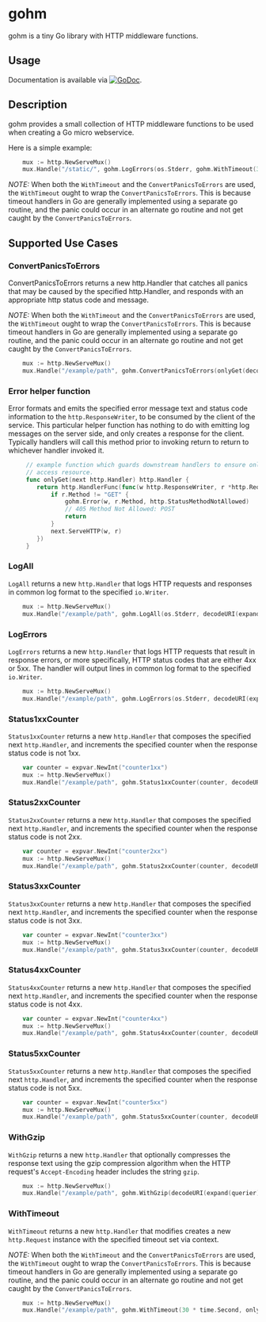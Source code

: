 # gohm

gohm is a tiny Go library with HTTP middleware functions.

## Usage

Documentation is available via
[![GoDoc](https://godoc.org/github.com/karrick/gohm?status.svg)](https://godoc.org/github.com/karrick/gohm).

## Description

gohm provides a small collection of HTTP middleware functions to be used when creating a Go micro
webservice.

Here is a simple example:

```Go
    mux := http.NewServeMux()
    mux.Handle("/static/", gohm.LogErrors(os.Stderr, gohm.WithTimeout(30 * time.Second, gohm.ConvertPanicsToErrors(gohm.GzipHandler(someHandler))))
```

*NOTE:* When both the `WithTimeout` and the `ConvertPanicsToErrors` are used, the `WithTimeout`
ought to wrap the `ConvertPanicsToErrors`.  This is because timeout handlers in Go are generally
implemented using a separate go routine, and the panic could occur in an alternate go routine and
not get caught by the `ConvertPanicsToErrors`.

## Supported Use Cases

### ConvertPanicsToErrors

ConvertPanicsToErrors returns a new http.Handler that catches all panics that may be caused by
the specified http.Handler, and responds with an appropriate http status code and message.

*NOTE:* When both the `WithTimeout` and the `ConvertPanicsToErrors` are used, the `WithTimeout`
ought to wrap the `ConvertPanicsToErrors`.  This is because timeout handlers in Go are generally
implemented using a separate go routine, and the panic could occur in an alternate go routine and
not get caught by the `ConvertPanicsToErrors`.

```Go
    mux := http.NewServeMux()
    mux.Handle("/example/path", gohm.ConvertPanicsToErrors(onlyGet(decodeURI(expand(querier)))))
```

### Error helper function

Error formats and emits the specified error message text and status code information to the
`http.ResponseWriter`, to be consumed by the client of the service.  This particular helper function
has nothing to do with emitting log messages on the server side, and only creates a response for the
client.  Typically handlers will call this method prior to invoking return to return to whichever
handler invoked it.

```Go
     // example function which guards downstream handlers to ensure only HTTP GET method used to
     // access resource.
     func onlyGet(next http.Handler) http.Handler {
        return http.HandlerFunc(func(w http.ResponseWriter, r *http.Request) {
            if r.Method != "GET" {
                gohm.Error(w, r.Method, http.StatusMethodNotAllowed)
                // 405 Method Not Allowed: POST
                return
            }
            next.ServeHTTP(w, r)
        })
     }
```

### LogAll

`LogAll` returns a new `http.Handler` that logs HTTP requests and responses in common log format to
the specified `io.Writer`.

```Go
    mux := http.NewServeMux()
    mux.Handle("/example/path", gohm.LogAll(os.Stderr, decodeURI(expand(querier))))
```

### LogErrors

`LogErrors` returns a new `http.Handler` that logs HTTP requests that result in response errors, or
more specifically, HTTP status codes that are either 4xx or 5xx.  The handler will output lines in
common log format to the specified `io.Writer`.

```Go
    mux := http.NewServeMux()
    mux.Handle("/example/path", gohm.LogErrors(os.Stderr, decodeURI(expand(querier))))
```

### Status1xxCounter

`Status1xxCounter` returns a new `http.Handler` that composes the specified next `http.Handler`, and
increments the specified counter when the response status code is not 1xx.

```Go
    var counter = expvar.NewInt("counter1xx")
    mux := http.NewServeMux()
    mux.Handle("/example/path", gohm.Status1xxCounter(counter, decodeURI(expand(querier))))
```

### Status2xxCounter

`Status2xxCounter` returns a new `http.Handler` that composes the specified next `http.Handler`, and
increments the specified counter when the response status code is not 2xx.

```Go
    var counter = expvar.NewInt("counter2xx")
    mux := http.NewServeMux()
    mux.Handle("/example/path", gohm.Status2xxCounter(counter, decodeURI(expand(querier))))
```

### Status3xxCounter

`Status3xxCounter` returns a new `http.Handler` that composes the specified next `http.Handler`, and
increments the specified counter when the response status code is not 3xx.

```Go
    var counter = expvar.NewInt("counter3xx")
    mux := http.NewServeMux()
    mux.Handle("/example/path", gohm.Status3xxCounter(counter, decodeURI(expand(querier))))
```

### Status4xxCounter

`Status4xxCounter` returns a new `http.Handler` that composes the specified next `http.Handler`, and
increments the specified counter when the response status code is not 4xx.

```Go
    var counter = expvar.NewInt("counter4xx")
    mux := http.NewServeMux()
    mux.Handle("/example/path", gohm.Status4xxCounter(counter, decodeURI(expand(querier))))
```

### Status5xxCounter

`Status5xxCounter` returns a new `http.Handler` that composes the specified next `http.Handler`, and
increments the specified counter when the response status code is not 5xx.

```Go
    var counter = expvar.NewInt("counter5xx")
    mux := http.NewServeMux()
    mux.Handle("/example/path", gohm.Status5xxCounter(counter, decodeURI(expand(querier))))
```

### WithGzip

`WithGzip` returns a new `http.Handler` that optionally compresses the response text using the gzip
compression algorithm when the HTTP request's `Accept-Encoding` header includes the string `gzip`.

```Go
    mux := http.NewServeMux()
    mux.Handle("/example/path", gohm.WithGzip(decodeURI(expand(querier))))
```

### WithTimeout

`WithTimeout` returns a new `http.Handler` that modifies creates a new `http.Request` instance with
the specified timeout set via context.

*NOTE:* When both the `WithTimeout` and the `ConvertPanicsToErrors` are used, the `WithTimeout`
ought to wrap the `ConvertPanicsToErrors`.  This is because timeout handlers in Go are generally
implemented using a separate go routine, and the panic could occur in an alternate go routine and
not get caught by the `ConvertPanicsToErrors`.

```Go
    mux := http.NewServeMux()
    mux.Handle("/example/path", gohm.WithTimeout(30 * time.Second, onlyGet(decodeURI(expand(querier)))))
```
